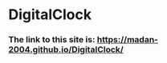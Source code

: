 # DigitalClock
<h3>The link to this site is: <a href="https://madan-2004.github.io/DigitalClock/">https://madan-2004.github.io/DigitalClock/</a></h3>
